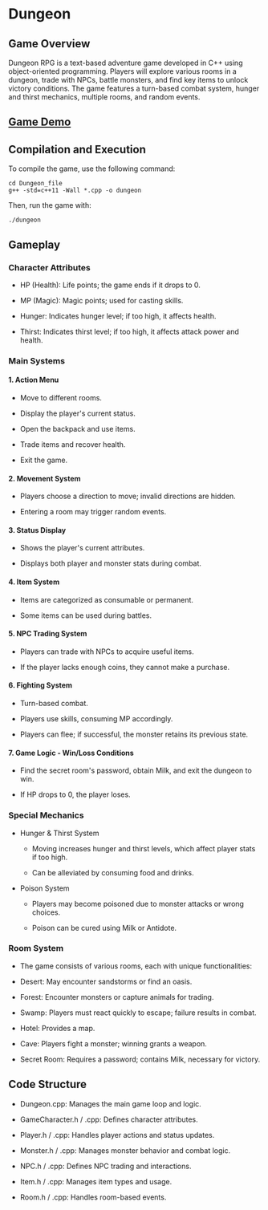 # Dungeon

## Game Overview

Dungeon RPG is a text-based adventure game developed in C++ using object-oriented programming. Players will explore various rooms in a dungeon, trade with NPCs, battle monsters, and find key items to unlock victory conditions. The game features a turn-based combat system, hunger and thirst mechanics, multiple rooms, and random events.
## [Game Demo](https://youtu.be/OtjqpSCZ_hk)

## Compilation and Execution

To compile the game, use the following command:

```
cd Dungeon_file
g++ -std=c++11 -Wall *.cpp -o dungeon
```
Then, run the game with:
```
./dungeon
```

## Gameplay

### Character Attributes

- HP (Health): Life points; the game ends if it drops to 0.

- MP (Magic): Magic points; used for casting skills.

- Hunger: Indicates hunger level; if too high, it affects health.

- Thirst: Indicates thirst level; if too high, it affects attack power and health.

### Main Systems

#### 1. Action Menu

- Move to different rooms.

- Display the player's current status.

- Open the backpack and use items.

- Trade items and recover health.

- Exit the game.
#### 2. Movement System

- Players choose a direction to move; invalid directions are hidden.

- Entering a room may trigger random events.
#### 3. Status Display

- Shows the player's current attributes.

- Displays both player and monster stats during combat.

#### 4. Item System

- Items are categorized as consumable or permanent.

- Some items can be used during battles.
#### 5. NPC Trading System

- Players can trade with NPCs to acquire useful items.

- If the player lacks enough coins, they cannot make a purchase.

#### 6. Fighting System

- Turn-based combat.

- Players use skills, consuming MP accordingly.

- Players can flee; if successful, the monster retains its previous state.

#### 7. Game Logic - Win/Loss Conditions

- Find the secret room's password, obtain Milk, and exit the dungeon to win.

- If HP drops to 0, the player loses.
### Special Mechanics
- Hunger & Thirst System

  - Moving increases hunger and thirst levels, which affect player stats if too high.

  - Can be alleviated by consuming food and drinks.

- Poison System

  - Players may become poisoned due to monster attacks or wrong choices.

  - Poison can be cured using Milk or Antidote.
### Room System
- The game consists of various rooms, each with unique functionalities:

- Desert: May encounter sandstorms or find an oasis.

- Forest: Encounter monsters or capture animals for trading.

- Swamp: Players must react quickly to escape; failure results in combat.

- Hotel: Provides a map.

- Cave: Players fight a monster; winning grants a weapon.

- Secret Room: Requires a password; contains Milk, necessary for victory.
## Code Structure
- Dungeon.cpp: Manages the main game loop and logic.

- GameCharacter.h / .cpp: Defines character attributes.

- Player.h / .cpp: Handles player actions and status updates.

- Monster.h / .cpp: Manages monster behavior and combat logic.

- NPC.h / .cpp: Defines NPC trading and interactions.

- Item.h / .cpp: Manages item types and usage.

- Room.h / .cpp: Handles room-based events.
